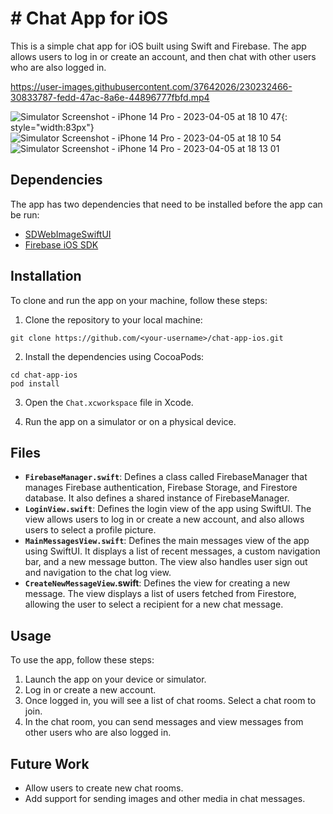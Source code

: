 # # Chat App for iOS

This is a simple chat app for iOS built using Swift and Firebase. The app allows users to log in or create an account, and then chat with other users who are also logged in.



https://user-images.githubusercontent.com/37642026/230232466-30833787-fedd-47ac-8a6e-44896777fbfd.mp4

![Simulator Screenshot - iPhone 14 Pro - 2023-04-05 at 18 10 47](https://user-images.githubusercontent.com/37642026/230232848-f29fc279-fb69-49ea-a931-8c25f7e14f13.png){: style="width:83px"}
![Simulator Screenshot - iPhone 14 Pro - 2023-04-05 at 18 10 54](https://user-images.githubusercontent.com/37642026/230232877-4402bc9a-29f4-47a4-8198-bec8152764bb.png)
![Simulator Screenshot - iPhone 14 Pro - 2023-04-05 at 18 13 01](https://user-images.githubusercontent.com/37642026/230232898-41035e63-ea14-4fb6-9a6a-1b2a444f1363.png)



## Dependencies

The app has two dependencies that need to be installed before the app can be run:

- [SDWebImageSwiftUI](https://github.com/SDWebImage/SDWebImageSwiftUI.git)
- [Firebase iOS SDK](https://github.com/firebase/firebase-ios-sdk)

## Installation

To clone and run the app on your machine, follow these steps:

1. Clone the repository to your local machine:

```
git clone https://github.com/<your-username>/chat-app-ios.git
```


2. Install the dependencies using CocoaPods:

```
cd chat-app-ios
pod install
```


3. Open the `Chat.xcworkspace` file in Xcode.

4. Run the app on a simulator or on a physical device.

## Files

- **`FirebaseManager.swift`**: Defines a class called FirebaseManager that manages Firebase authentication, Firebase Storage, and Firestore database. It also defines a shared instance of FirebaseManager.
- **`LoginView.swift`**: Defines the login view of the app using SwiftUI. The view allows users to log in or create a new account, and also allows users to select a profile picture.
- **`MainMessagesView.swift`**: Defines the main messages view of the app using SwiftUI. It displays a list of recent messages, a custom navigation bar, and a new message button. The view also handles user sign out and navigation to the chat log view.
- **`CreateNewMessageView`.swift**: Defines the view for creating a new message. The view displays a list of users fetched from Firestore, allowing the user to select a recipient for a new chat message.


## Usage

To use the app, follow these steps:

1. Launch the app on your device or simulator.
2. Log in or create a new account.
3. Once logged in, you will see a list of chat rooms. Select a chat room to join.
4. In the chat room, you can send messages and view messages from other users who are also logged in.

## Future Work

- Allow users to create new chat rooms.
- Add support for sending images and other media in chat messages.
